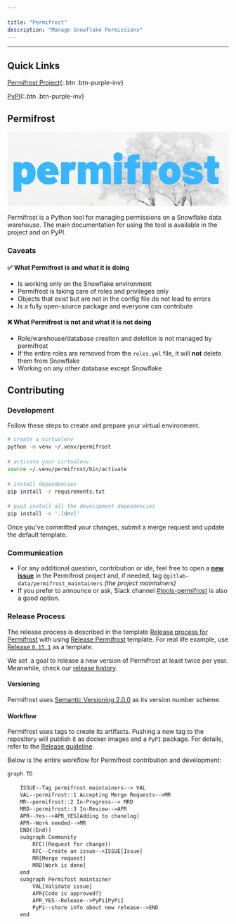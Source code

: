 ```yaml
---

title: "Permifrost"
description: "Manage Snowflake Permissions"
---
```










---

## Quick Links

[Permifrost Project](https://gitlab.com/gitlab-data/permifrost/){:.btn .btn-purple-inv}

[PyPI](https://pypi.org/project/permifrost/){:.btn .btn-purple-inv}

## Permifrost

![](pf.jpeg)

Permifrost is a Python tool for managing permissions on a Snowflake data warehouse. The main documentation for using the tool is available in the project and on PyPI.

### Caveats

#### :white_check_mark: What Permifrost is and what it is doing

* Is working only on the Snowflake environment
* Permifrost is taking care of roles and privileges only
* Objects that exist but are not in the config file do not lead to errors
* Is a fully open-source package and everyone can contribute

#### :x: What Permifrost is not and what it is not doing

* Role/warehouse/database creation and deletion is not managed by permifrost
* If the entire roles are removed from the `roles.yml` file, it will **not** delete them from Snowflake
* Working on any other database except Snowflake


## Contributing 

### Development

Follow these steps to create and prepare your virtual environment.

```bash
# create a virtualenv
python -m venv ~/.venv/permifrost

# activate your virtualenv
source ~/.venv/permifrost/bin/activate

# install dependencies
pip install -r requirements.txt

# pip3 install all the development dependencies
pip install -e '.[dev]'
```

Once you've committed your changes, submit a merge request and update the default template.

### Communication

* For any additional question, contribution or ide, feel free to open a [**new issue**](https://gitlab.com/gitlab-data/permifrost/-/issues/new) in the Permifrost project and, if needed, tag `@gitlab-data/permifrost_maintainers` _(the project maintainers)_
* If you prefer to announce or ask, Slack channel [#tools-permifrost](https://getdbt.slack.com/archives/C01LWQJMMGS) is also a good option.

### Release Process

The release process is described in the template [Release process for Permifrost](https://gitlab.com/gitlab-data/permifrost/-/blob/master/RELEASE.md) with using [Release Permifrost](https://gitlab.com/gitlab-data/permifrost/-/blob/master/.gitlab/issue_templates/Releasing%20update.md) template. For real life example, use [Release `0.15.1`](https://gitlab.com/gitlab-data/permifrost/-/issues/175) as a template.

We set  a goal to release a new version of Permifrost at least twice per year. Meanwhile, check our [release history](https://pypi.org/project/permifrost/#history).

#### Versioning

Permifrost uses [Semantic Versioning 2.0.0](https://semver.org/) as its version number scheme.

#### Workflow

Permifrost uses tags to create its artifacts. Pushing a new tag to the repository will publish it as docker images and a `PyPI` package. For details, refer to the [Release guideline](https://gitlab.com/gitlab-data/permifrost/-/blob/master/.gitlab/issue_templates/Releasing%20update.md).

Below is the entire workflow for Permifrost contribution and development:

```mermaid
graph TD

    ISSUE--Tag permifrost maintainers--> VAL
    VAL--permifrost::1 Accepting Merge Requests-->MR
    MR--permifrost::2 In-Progress--> MRD
    MRD--permifrost::3 In-Review-->APR
    APR--Yes-->APR_YES[Adding to chanelog]
    APR--Work needed-->MR
    END((End))
    subgraph Community
        RFC((Request for change))
        RFC--Create an issue-->ISSUE[Issue]
        MR[Merge request]
        MRD[Work is done]
    end  
    subgraph Permifost maintainer
        VAL[Validate issue]
        APR{Code is approved?}
        APR_YES--Release-->PyPi[PyPi]
        PyPi--share info about new release-->END
    end
    
```



